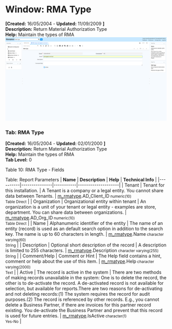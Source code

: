 # Window: RMA Type

**[Created:** 16/05/2004 - **Updated:** 11/09/2009 **]**  
**Description:** Return Material Authorization Type  
**Help:** Maintain the types of RMA  
![](/img/docs/manual/RMAType-Window_iDempiere_v12.0.0.png)

### Tab: RMA Type

**[Created:** 16/05/2004 - **Updated:** 02/01/2000 **]**   
**Description:** Return Material Authorization Type  
**Help:** Maintain the types of RMA  
**Tab Level:** 0

Table 10: RMA Type - Fields 

Table: Report Parameters
| **Name** | **Description** | **Help** | **Technical Info** |
|----------|---------------|-----------|--------------------|
| Tenant | Tenant for this installation. | A Tenant is a company or a legal entity. You cannot share data between Tenants. | [m_rmatype](https://idempiere-schemaspy.muriloht.com/adempiere/tables/m_rmatype.html).AD_Client_ID<small> numeric(10) <br/> Table Direct</small> | 
| Organization | Organizational entity within tenant | An organization is a unit of your tenant or legal entity - examples are store, department. You can share data between organizations. | [m_rmatype](https://idempiere-schemaspy.muriloht.com/adempiere/tables/m_rmatype.html).AD_Org_ID<small> numeric(10) <br/> Table Direct</small> | 
| Name | Alphanumeric identifier of the entity | The name of an entity (record) is used as an default search option in addition to the search key. The name is up to 60 characters in length. | [m_rmatype](https://idempiere-schemaspy.muriloht.com/adempiere/tables/m_rmatype.html).Name<small> character varying(60) <br/> String</small> | 
| Description | Optional short description of the record | A description is limited to 255 characters. | [m_rmatype](https://idempiere-schemaspy.muriloht.com/adempiere/tables/m_rmatype.html).Description<small> character varying(255) <br/> String</small> | 
| Comment/Help | Comment or Hint | The Help field contains a hint, comment or help about the use of this item. | [m_rmatype](https://idempiere-schemaspy.muriloht.com/adempiere/tables/m_rmatype.html).Help<small> character varying(2000) <br/> Text</small> | 
| Active | The record is active in the system | There are two methods of making records unavailable in the system: One is to delete the record, the other is to de-activate the record. A de-activated record is not available for selection, but available for reports.There are two reasons for de-activating and not deleting records:(1) The system requires the record for audit purposes.(2) The record is referenced by other records. E.g., you cannot delete a Business Partner, if there are invoices for this partner record existing. You de-activate the Business Partner and prevent that this record is used for future entries. | [m_rmatype](https://idempiere-schemaspy.muriloht.com/adempiere/tables/m_rmatype.html).IsActive<small> character(1) <br/> Yes-No</small> | 


